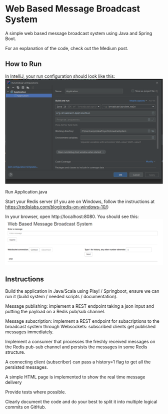 # Web Based Message Broadcast System

A simple web based message broadcast system using Java and Spring Boot. 

For an explanation of the code, check out the Medium post.

## How to Run

In IntelliJ, your run configuration should look like this:
![](src/main/resources/images/configuration.PNG)

Run Application.java

Start your Redis server (if you are on Windows, follow the instructions at https://redislabs.com/blog/redis-on-windows-10/)

In your browser, open http://localhost:8080. You should see this:
![](src/main/resources/images/ui.PNG)

## Instructions

Build the application in Java/Scala using Play! / Springboot, ensure we can run it (build system / needed scripts / documentation).

Message publishing: implement a REST endpoint taking a json input and putting the payload on a Redis pub/sub channel.

Message subscription: implement a REST endpoint for subscriptions to the broadcast system through Websockets: subscribed clients get published messages immediately.

Implement a consumer that processes the freshly received messages on the Redis pub-sub channel and persists the messages in some Redis structure.

A connecting client (subscriber) can pass a history=1 flag to get all the persisted messages.

A simple HTML page is implemented to show the real time message delivery

Provide tests where possible.

Clearly document the code and do your best to split it into multiple logical commits on GitHub.